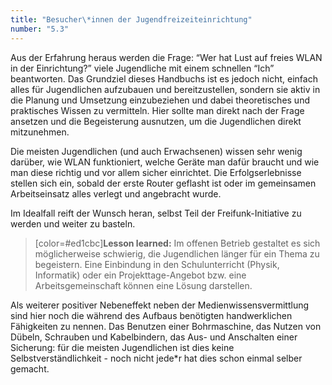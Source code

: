 ```yaml
---
title: "Besucher\*innen der Jugendfreizeiteinrichtung"
number: "5.3"
---
```


Aus der Erfahrung heraus werden die Frage: “Wer hat Lust auf freies WLAN in der Einrichtung?” viele Jugendliche mit einem schnellen “Ich” beantworten. Das Grundziel dieses Handbuchs ist es jedoch nicht, einfach alles für Jugendlichen aufzubauen und bereitzustellen, sondern sie aktiv in die Planung und Umsetzung einzubeziehen und dabei theoretisches und praktisches Wissen zu vermitteln. Hier sollte man direkt nach der Frage ansetzen und die Begeisterung ausnutzen, um die Jugendlichen direkt mitzunehmen.

Die meisten Jugendlichen (und auch Erwachsenen) wissen sehr wenig darüber, wie WLAN funktioniert, welche Geräte man dafür braucht und wie man diese richtig und vor allem sicher einrichtet. Die Erfolgserlebnisse stellen sich ein, sobald der erste Router geflasht ist oder im gemeinsamen Arbeitseinsatz alles verlegt und angebracht wurde. 

Im Idealfall reift der Wunsch heran, selbst Teil der Freifunk-Initiative zu werden und weiter zu basteln. 

> [color=#ed1cbc]**Lesson learned:**
Im offenen Betrieb gestaltet es sich möglicherweise schwierig, die Jugendlichen länger für ein Thema zu begeistern. Eine Einbindung in den Schulunterricht (Physik, Informatik) oder ein Projekttage-Angebot bzw. eine Arbeitsgemeinschaft können eine Lösung darstellen.

Als weiterer positiver Nebeneffekt neben der Medienwissensvermittlung sind hier noch die während des Aufbaus benötigten handwerklichen Fähigkeiten zu nennen. Das Benutzen einer Bohrmaschine, das Nutzen von Dübeln, Schrauben und Kabelbindern, das Aus- und Anschalten einer Sicherung: für die meisten Jugendlichen ist dies keine Selbstverständlichkeit - noch nicht jede\*r hat dies schon einmal selber gemacht.
